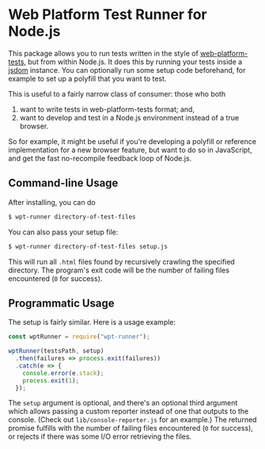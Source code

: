 # Web Platform Test Runner for Node.js

This package allows you to run tests written in the style of [web-platform-tests](https://github.com/w3c/web-platform-tests), but from within Node.js. It does this by running your tests inside a [jsdom](https://github.com/tmpvar/jsdom) instance. You can optionally run some setup code beforehand, for example to set up a polyfill that you want to test.

This is useful to a fairly narrow class of consumer: those who both

1. want to write tests in web-platform-tests format; and,
2. want to develop and test in a Node.js environment instead of a true browser.

So for example, it might be useful if you're developing a polyfill or reference implementation for a new browser feature, but want to do so in JavaScript, and get the fast no-recompile feedback loop of Node.js.

## Command-line Usage

After installing, you can do

```bash
$ wpt-runner directory-of-test-files
```

You can also pass your setup file:

```bash
$ wpt-runner directory-of-test-files setup.js
```

This will run all `.html` files found by recursively crawling the specified directory. The program's exit code will be the number of failing files encountered (`0` for success).

## Programmatic Usage

The setup is fairly similar. Here is a usage example:

```js
const wptRunner = require("wpt-runner");

wptRunner(testsPath, setup)
  .then(failures => process.exit(failures))
  .catch(e => {
    console.error(e.stack);
    process.exit(1);
  });
```

The `setup` argument is optional, and there's an optional third argument which allows passing a custom reporter instead of one that outputs to the console. (Check out `lib/console-reporter.js` for an example.) The returned promise fulfills with the number of failing files encountered (`0` for success), or rejects if there was some I/O error retrieving the files.
